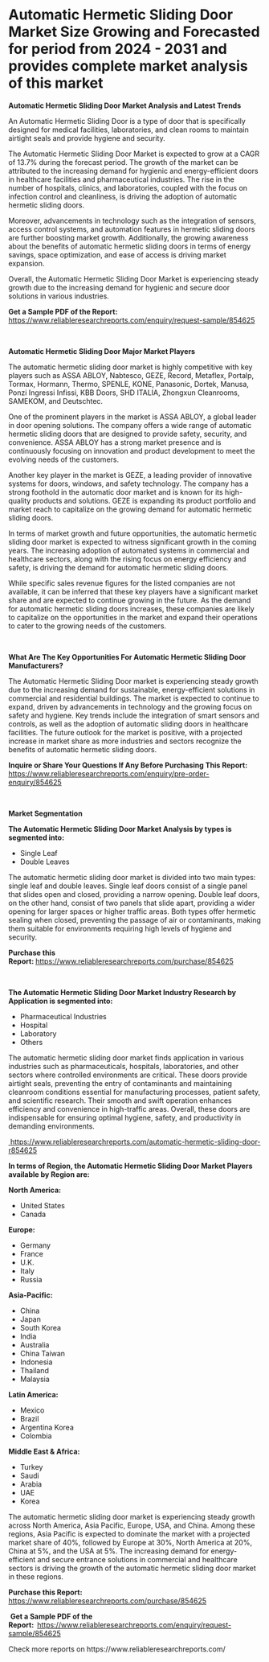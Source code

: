 <p><h1>Automatic Hermetic Sliding Door Market Size Growing and Forecasted for period from 2024 - 2031 and provides complete market analysis of this market</h1></p><p><strong>Automatic Hermetic Sliding Door Market Analysis and Latest Trends</strong></p>
<p><p>An Automatic Hermetic Sliding Door is a type of door that is specifically designed for medical facilities, laboratories, and clean rooms to maintain airtight seals and provide hygiene and security.</p><p>The Automatic Hermetic Sliding Door Market is expected to grow at a CAGR of 13.7% during the forecast period. The growth of the market can be attributed to the increasing demand for hygienic and energy-efficient doors in healthcare facilities and pharmaceutical industries. The rise in the number of hospitals, clinics, and laboratories, coupled with the focus on infection control and cleanliness, is driving the adoption of automatic hermetic sliding doors.</p><p>Moreover, advancements in technology such as the integration of sensors, access control systems, and automation features in hermetic sliding doors are further boosting market growth. Additionally, the growing awareness about the benefits of automatic hermetic sliding doors in terms of energy savings, space optimization, and ease of access is driving market expansion.</p><p>Overall, the Automatic Hermetic Sliding Door Market is experiencing steady growth due to the increasing demand for hygienic and secure door solutions in various industries.</p></p>
<p><strong>Get a Sample PDF of the Report:&nbsp;</strong> <a href="https://www.reliableresearchreports.com/enquiry/request-sample/854625">https://www.reliableresearchreports.com/enquiry/request-sample/854625</a></p>
<p>&nbsp;</p>
<p><strong>Automatic Hermetic Sliding Door Major Market Players</strong></p>
<p><p>The automatic hermetic sliding door market is highly competitive with key players such as ASSA ABLOY, Nabtesco, GEZE, Record, Metaflex, Portalp, Tormax, Hormann, Thermo, SPENLE, KONE, Panasonic, Dortek, Manusa, Ponzi Ingressi Infissi, KBB Doors, SHD ITALIA, Zhongxun Cleanrooms, SAMEKOM, and Deutschtec.</p><p>One of the prominent players in the market is ASSA ABLOY, a global leader in door opening solutions. The company offers a wide range of automatic hermetic sliding doors that are designed to provide safety, security, and convenience. ASSA ABLOY has a strong market presence and is continuously focusing on innovation and product development to meet the evolving needs of the customers.</p><p>Another key player in the market is GEZE, a leading provider of innovative systems for doors, windows, and safety technology. The company has a strong foothold in the automatic door market and is known for its high-quality products and solutions. GEZE is expanding its product portfolio and market reach to capitalize on the growing demand for automatic hermetic sliding doors.</p><p>In terms of market growth and future opportunities, the automatic hermetic sliding door market is expected to witness significant growth in the coming years. The increasing adoption of automated systems in commercial and healthcare sectors, along with the rising focus on energy efficiency and safety, is driving the demand for automatic hermetic sliding doors.</p><p>While specific sales revenue figures for the listed companies are not available, it can be inferred that these key players have a significant market share and are expected to continue growing in the future. As the demand for automatic hermetic sliding doors increases, these companies are likely to capitalize on the opportunities in the market and expand their operations to cater to the growing needs of the customers.</p></p>
<p>&nbsp;</p>
<p><strong>What Are The Key Opportunities For Automatic Hermetic Sliding Door Manufacturers?</strong></p>
<p><p>The Automatic Hermetic Sliding Door market is experiencing steady growth due to the increasing demand for sustainable, energy-efficient solutions in commercial and residential buildings. The market is expected to continue to expand, driven by advancements in technology and the growing focus on safety and hygiene. Key trends include the integration of smart sensors and controls, as well as the adoption of automatic sliding doors in healthcare facilities. The future outlook for the market is positive, with a projected increase in market share as more industries and sectors recognize the benefits of automatic hermetic sliding doors.</p></p>
<p><strong>Inquire or Share Your Questions If Any Before Purchasing This Report:</strong> <a href="https://www.reliableresearchreports.com/enquiry/pre-order-enquiry/854625">https://www.reliableresearchreports.com/enquiry/pre-order-enquiry/854625</a></p>
<p>&nbsp;</p>
<p><strong>Market Segmentation</strong></p>
<p><strong>The Automatic Hermetic Sliding Door Market Analysis by types is segmented into:</strong></p>
<p><ul><li>Single Leaf</li><li>Double Leaves</li></ul></p>
<p><p>The automatic hermetic sliding door market is divided into two main types: single leaf and double leaves. Single leaf doors consist of a single panel that slides open and closed, providing a narrow opening. Double leaf doors, on the other hand, consist of two panels that slide apart, providing a wider opening for larger spaces or higher traffic areas. Both types offer hermetic sealing when closed, preventing the passage of air or contaminants, making them suitable for environments requiring high levels of hygiene and security.</p></p>
<p><strong>Purchase this Report:&nbsp;</strong><a href="https://www.reliableresearchreports.com/purchase/854625">https://www.reliableresearchreports.com/purchase/854625</a></p>
<p>&nbsp;</p>
<p><strong>The Automatic Hermetic Sliding Door Market Industry Research by Application is segmented into:</strong></p>
<p><ul><li>Pharmaceutical Industries</li><li>Hospital</li><li>Laboratory</li><li>Others</li></ul></p>
<p><p>The automatic hermetic sliding door market finds application in various industries such as pharmaceuticals, hospitals, laboratories, and other sectors where controlled environments are critical. These doors provide airtight seals, preventing the entry of contaminants and maintaining cleanroom conditions essential for manufacturing processes, patient safety, and scientific research. Their smooth and swift operation enhances efficiency and convenience in high-traffic areas. Overall, these doors are indispensable for ensuring optimal hygiene, safety, and productivity in demanding environments.</p></p>
<p><a href="https://www.reliableresearchreports.com/automatic-hermetic-sliding-door-r854625">&nbsp;https://www.reliableresearchreports.com/automatic-hermetic-sliding-door-r854625</a></p>
<p><strong>In terms of Region, the Automatic Hermetic Sliding Door Market Players available by Region are:</strong></p>
<p>
    <p> <strong> North America: </strong>
        <ul>
            <li>United States</li>
            <li>Canada</li>
        </ul>
        </p> 
    <p> <strong> Europe: </strong>
        <ul>
            <li>Germany</li>
            <li>France</li>
            <li>U.K.</li>
            <li>Italy</li>
            <li>Russia</li>
        </ul>
        </p> 
    <p> <strong> Asia-Pacific: </strong>
        <ul>
            <li>China</li>
            <li>Japan</li>
            <li>South Korea</li>
            <li>India</li>
            <li>Australia</li>
            <li>China Taiwan</li>
            <li>Indonesia</li>
            <li>Thailand</li>
            <li>Malaysia</li>
        </ul>
        </p> 
    <p> <strong> Latin America: </strong>
        <ul>
            <li>Mexico</li>
            <li>Brazil</li>
            <li>Argentina Korea</li>
            <li>Colombia</li>
        </ul>
        </p> 
    <p> <strong> Middle East & Africa: </strong>
        <ul>
            <li>Turkey</li>
            <li>Saudi</li>
            <li>Arabia</li>
            <li>UAE</li>
            <li>Korea</li>
        </ul>
    </p>
    </p>
<p><p>The automatic hermetic sliding door market is experiencing steady growth across North America, Asia Pacific, Europe, USA, and China. Among these regions, Asia Pacific is expected to dominate the market with a projected market share of 40%, followed by Europe at 30%, North America at 20%, China at 5%, and the USA at 5%. The increasing demand for energy-efficient and secure entrance solutions in commercial and healthcare sectors is driving the growth of the automatic hermetic sliding door market in these regions.</p></p>
<p><strong>Purchase this Report: </strong><a href="https://www.reliableresearchreports.com/purchase/854625">https://www.reliableresearchreports.com/purchase/854625</a></p>
<p>&nbsp;<strong>Get a Sample PDF of the Report:&nbsp;&nbsp;</strong><a href="https://www.reliableresearchreports.com/enquiry/request-sample/854625">https://www.reliableresearchreports.com/enquiry/request-sample/854625</a></p>
<p><strong></strong></p>
<p>Check more reports on https://www.reliableresearchreports.com/</p>